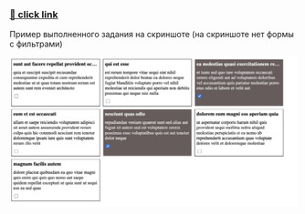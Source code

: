 ### [🔗 click link](https://www.drill.yuliyakalyukh.ru)

Пример выполненного задания на скриншоте (на скриншоте нет формы с фильтрами)

![alt text](./result.png)
